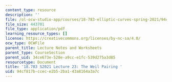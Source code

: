 ```yaml
---
content_type: resource
description: ''
file: /ol-ocw-studio-app/courses/18-783-elliptic-curves-spring-2021/94cf817bccece2b52ba143a8164a3a7c_MIT18_783S21_notes23.pdf
file_size: 443701
file_type: application/pdf
learning_resource_types: []
license: https://creativecommons.org/licenses/by-nc-sa/4.0/
ocw_type: OCWFile
parent_title: Lecture Notes and Worksheets
parent_type: CourseSection
parent_uid: 34ce673e-528e-a9cc-e1fc-539d275a3d85
resourcetype: Document
title: '18.783 S2021 Lecture 23: The Weil Pairing '
uid: 94cf817b-ccec-e2b5-2ba1-43a8164a3a7c
---
```


